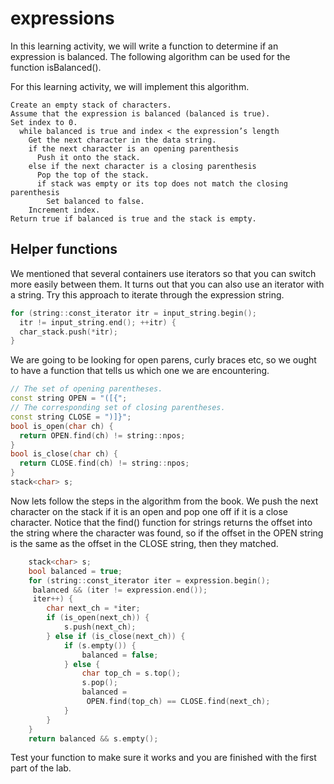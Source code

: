 # expressions
In this learning activity, we will write a function to determine if an expression is balanced.  The following algorithm can be used for the function isBalanced(). 


For this learning activity, we will implement this algorithm.

```
Create an empty stack of characters.
Assume that the expression is balanced (balanced is true).
Set index to 0.
  while balanced is true and index < the expression’s length
    Get the next character in the data string.
    if the next character is an opening parenthesis
      Push it onto the stack.
    else if the next character is a closing parenthesis
      Pop the top of the stack.
      if stack was empty or its top does not match the closing parenthesis
        Set balanced to false.
    Increment index.
Return true if balanced is true and the stack is empty.
```

## Helper functions
We mentioned that several containers use iterators so that you can switch more easily between them.  It turns out that you can also use an iterator with a string.  Try this approach to iterate through the expression string.

```c++
for (string::const_iterator itr = input_string.begin();
  itr != input_string.end(); ++itr) {
  char_stack.push(*itr);
}
```
We are going to be looking for open parens, curly braces etc, so we ought to have a function that tells us which one we are encountering.
```c++
// The set of opening parentheses.
const string OPEN = "([{";
// The corresponding set of closing parentheses.
const string CLOSE = ")]}";
bool is_open(char ch) {
  return OPEN.find(ch) != string::npos;
}
bool is_close(char ch) {
  return CLOSE.find(ch) != string::npos;
}
stack<char> s;
```
Now lets follow the steps in the algorithm from the book.  We push the next character on the stack if it is an open and pop one off if it is a close character.  Notice that the find() function for strings returns the offset into the string where the character was found, so if the offset in the OPEN string is the same as the offset in the CLOSE string, then they matched.
```c++
    stack<char> s;
    bool balanced = true;
    for (string::const_iterator iter = expression.begin();
     balanced && (iter != expression.end());
     iter++) {
        char next_ch = *iter;
        if (is_open(next_ch)) {
            s.push(next_ch);
        } else if (is_close(next_ch)) {
            if (s.empty()) {
                balanced = false;
            } else {
                char top_ch = s.top();
                s.pop();
                balanced = 
                 OPEN.find(top_ch) == CLOSE.find(next_ch);
            }
        }
    }
    return balanced && s.empty();
  ```
  Test your function to make sure it works and you are finished with the first part of the lab.
